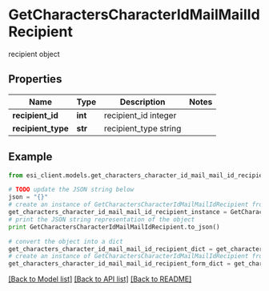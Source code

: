 # GetCharactersCharacterIdMailMailIdRecipient

recipient object

## Properties

Name | Type | Description | Notes
------------ | ------------- | ------------- | -------------
**recipient_id** | **int** | recipient_id integer | 
**recipient_type** | **str** | recipient_type string | 

## Example

```python
from esi_client.models.get_characters_character_id_mail_mail_id_recipient import GetCharactersCharacterIdMailMailIdRecipient

# TODO update the JSON string below
json = "{}"
# create an instance of GetCharactersCharacterIdMailMailIdRecipient from a JSON string
get_characters_character_id_mail_mail_id_recipient_instance = GetCharactersCharacterIdMailMailIdRecipient.from_json(json)
# print the JSON string representation of the object
print GetCharactersCharacterIdMailMailIdRecipient.to_json()

# convert the object into a dict
get_characters_character_id_mail_mail_id_recipient_dict = get_characters_character_id_mail_mail_id_recipient_instance.to_dict()
# create an instance of GetCharactersCharacterIdMailMailIdRecipient from a dict
get_characters_character_id_mail_mail_id_recipient_form_dict = get_characters_character_id_mail_mail_id_recipient.from_dict(get_characters_character_id_mail_mail_id_recipient_dict)
```
[[Back to Model list]](../README.md#documentation-for-models) [[Back to API list]](../README.md#documentation-for-api-endpoints) [[Back to README]](../README.md)


